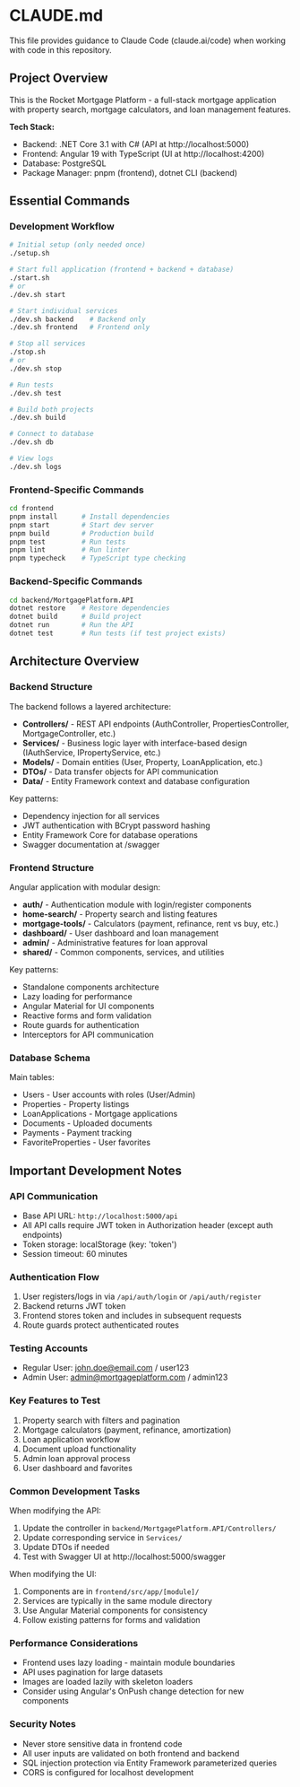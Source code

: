 # CLAUDE.md

This file provides guidance to Claude Code (claude.ai/code) when working with code in this repository.

## Project Overview

This is the Rocket Mortgage Platform - a full-stack mortgage application with property search, mortgage calculators, and loan management features.

**Tech Stack:**
- Backend: .NET Core 3.1 with C# (API at http://localhost:5000)
- Frontend: Angular 19 with TypeScript (UI at http://localhost:4200)
- Database: PostgreSQL
- Package Manager: pnpm (frontend), dotnet CLI (backend)

## Essential Commands

### Development Workflow
```bash
# Initial setup (only needed once)
./setup.sh

# Start full application (frontend + backend + database)
./start.sh
# or
./dev.sh start

# Start individual services
./dev.sh backend    # Backend only
./dev.sh frontend   # Frontend only

# Stop all services
./stop.sh
# or
./dev.sh stop

# Run tests
./dev.sh test

# Build both projects
./dev.sh build

# Connect to database
./dev.sh db

# View logs
./dev.sh logs
```

### Frontend-Specific Commands
```bash
cd frontend
pnpm install      # Install dependencies
pnpm start        # Start dev server
pnpm build        # Production build
pnpm test         # Run tests
pnpm lint         # Run linter
pnpm typecheck    # TypeScript type checking
```

### Backend-Specific Commands
```bash
cd backend/MortgagePlatform.API
dotnet restore    # Restore dependencies
dotnet build      # Build project
dotnet run        # Run the API
dotnet test       # Run tests (if test project exists)
```

## Architecture Overview

### Backend Structure
The backend follows a layered architecture:
- **Controllers/** - REST API endpoints (AuthController, PropertiesController, MortgageController, etc.)
- **Services/** - Business logic layer with interface-based design (IAuthService, IPropertyService, etc.)
- **Models/** - Domain entities (User, Property, LoanApplication, etc.)
- **DTOs/** - Data transfer objects for API communication
- **Data/** - Entity Framework context and database configuration

Key patterns:
- Dependency injection for all services
- JWT authentication with BCrypt password hashing
- Entity Framework Core for database operations
- Swagger documentation at /swagger

### Frontend Structure
Angular application with modular design:
- **auth/** - Authentication module with login/register components
- **home-search/** - Property search and listing features
- **mortgage-tools/** - Calculators (payment, refinance, rent vs buy, etc.)
- **dashboard/** - User dashboard and loan management
- **admin/** - Administrative features for loan approval
- **shared/** - Common components, services, and utilities

Key patterns:
- Standalone components architecture
- Lazy loading for performance
- Angular Material for UI components
- Reactive forms and form validation
- Route guards for authentication
- Interceptors for API communication

### Database Schema
Main tables:
- Users - User accounts with roles (User/Admin)
- Properties - Property listings
- LoanApplications - Mortgage applications
- Documents - Uploaded documents
- Payments - Payment tracking
- FavoriteProperties - User favorites

## Important Development Notes

### API Communication
- Base API URL: `http://localhost:5000/api`
- All API calls require JWT token in Authorization header (except auth endpoints)
- Token storage: localStorage (key: 'token')
- Session timeout: 60 minutes

### Authentication Flow
1. User registers/logs in via `/api/auth/login` or `/api/auth/register`
2. Backend returns JWT token
3. Frontend stores token and includes in subsequent requests
4. Route guards protect authenticated routes

### Testing Accounts
- Regular User: john.doe@email.com / user123
- Admin User: admin@mortgageplatform.com / admin123

### Key Features to Test
1. Property search with filters and pagination
2. Mortgage calculators (payment, refinance, amortization)
3. Loan application workflow
4. Document upload functionality
5. Admin loan approval process
6. User dashboard and favorites

### Common Development Tasks

When modifying the API:
1. Update the controller in `backend/MortgagePlatform.API/Controllers/`
2. Update corresponding service in `Services/`
3. Update DTOs if needed
4. Test with Swagger UI at http://localhost:5000/swagger

When modifying the UI:
1. Components are in `frontend/src/app/[module]/`
2. Services are typically in the same module directory
3. Use Angular Material components for consistency
4. Follow existing patterns for forms and validation

### Performance Considerations
- Frontend uses lazy loading - maintain module boundaries
- API uses pagination for large datasets
- Images are loaded lazily with skeleton loaders
- Consider using Angular's OnPush change detection for new components

### Security Notes
- Never store sensitive data in frontend code
- All user inputs are validated on both frontend and backend
- SQL injection protection via Entity Framework parameterized queries
- CORS is configured for localhost development